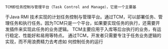     TCM即任务控制与管理平台（Task Control and Manage），它是一个主要基
于Java RMI 技术实现的计划任务控制与管理平台。通过TCM，可以部署任务、管
理任务和执行任务。因为TCM只是一个平台，如果要实现任务的执行，还需要开
发插件来实现此任务的业务逻辑。
    TCM主要应用于入库等后台执行的业务，有运行稳定、性能好和易用等特点。
通过TCM，开发者只需要专注于任务业务逻辑的实现，而不用浪费精力去考虑如
何控制任务的运行